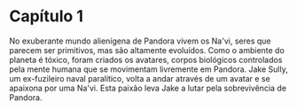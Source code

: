 # Capítulo 1

No exuberante mundo alienígena de Pandora vivem os Na'vi, seres que parecem ser primitivos, mas são altamente evoluídos. Como o ambiente do planeta é tóxico, foram criados os avatares, corpos biológicos controlados pela mente humana que se movimentam livremente em Pandora. Jake Sully, um ex-fuzileiro naval paralítico, volta a andar através de um avatar e se apaixona por uma Na'vi. Esta paixão leva Jake a lutar pela sobrevivência de Pandora.
